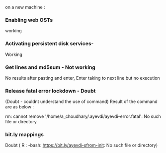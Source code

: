 on a new machine : 

### Enabling web OSTs 
  working

### Activating persistent disk services- 
   Working

### Get lines and md5sum - Not working 
  No results after pasting and enter, Enter taking to next line but no execution 
  

### Release fatal error lockdown - Doubt
  (Doubt - couldnt understand the use of command)
  Result of the command are as below :
  
  rm: cannot remove '/home/a_choudhary/.ayevdi/ayevdi-error.fatal': No such file or directory

### bit.ly mappings
Doubt ( R : -bash: https://bit.ly/ayevdi-sfrom-init: No such file or directory)


